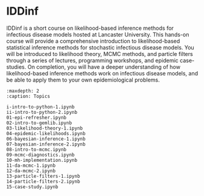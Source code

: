 # IDDinf

IDDinf is a short course on likelihood-based inference methods for infectious disease
models hosted at Lancaster University. This hands-on course will provide a comprehensive
introduction to likelihood-based statistical inference methods for stochastic infectious
disease models. You will be introduced to likelihood theory, MCMC methods, and particle
filters through a series of lectures, programming workshops, and epidemic case-studies. On
completion, you will have a deeper understanding of how likelihood-based inference methods
work on infectious disease models, and be able to apply them to your own epidemiological
problems.

```{toctree}
:maxdepth: 2
:caption: Topics

i-intro-to-python-1.ipynb
ii-intro-to-python-2.ipynb
01-epi-refresher.ipynb
02-intro-to-gemlib.ipynb
03-likelihood-theory-1.ipynb
04-epidemic-likelihoods.ipynb
06-bayesian-inference-1.ipynb
07-bayesian-inference-2.ipynb
08-intro-to-mcmc.ipynb
09-mcmc-diagnostics.ipynb
10-mh-implementation.ipynb
11-da-mcmc-1.ipynb
12-da-mcmc-2.ipynb
13-particle-filters-1.ipynb
14-particle-filters-2.ipynb
15-case-study.ipynb
```
